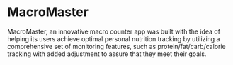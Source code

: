 # MacroMaster
 MacroMaster, an innovative macro counter app was built with the idea of helping its users achieve optimal personal nutrition tracking by utilizing a comprehensive set of monitoring features, such as protein/fat/carb/calorie tracking with added adjustment to assure that they meet their goals.
